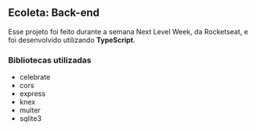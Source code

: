## Ecoleta: Back-end

Esse projeto foi feito durante a semana Next Level Week, da Rocketseat, e foi desenvolvido utilizando **TypeScript**.

### Bibliotecas utilizadas

- celebrate
- cors
- express
- knex
- multer
- sqlite3
